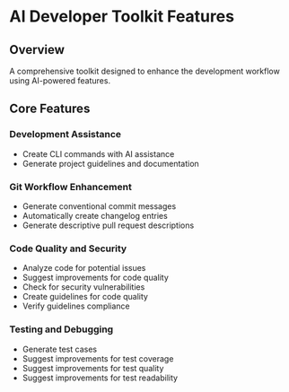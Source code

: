 # AI Developer Toolkit Features

## Overview
A comprehensive toolkit designed to enhance the development workflow using AI-powered features.

## Core Features

### Development Assistance
- Create CLI commands with AI assistance
- Generate project guidelines and documentation

### Git Workflow Enhancement
- Generate conventional commit messages
- Automatically create changelog entries
- Generate descriptive pull request descriptions

### Code Quality and Security
- Analyze code for potential issues
- Suggest improvements for code quality
- Check for security vulnerabilities
- Create guidelines for code quality
- Verify guidelines compliance

### Testing and Debugging
- Generate test cases
- Suggest improvements for test coverage
- Suggest improvements for test quality
- Suggest improvements for test readability
